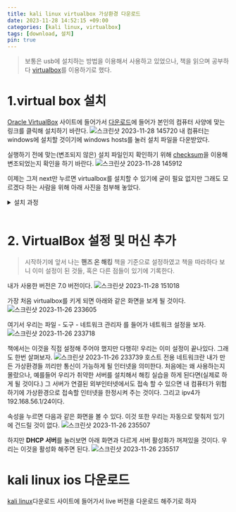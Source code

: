 ```yaml
---
title: kali linux virtualbox 가상환경 다운로드
date: 2023-11-28 14:52:15 +09:00
categories: [kali linux, virtualbox]
tags: [download, 설치]
pin: true
---
```


>보통은 usb에 설치하는 방법을 이용해서 사용하고 있었으나, 책을 읽으며 공부하다 [virtualbox](https://www.virtualbox.org/)를 이용하기로 했다.

# 1.virtual box 설치
[Oracle VirtualBox](https://www.virtualbox.org/) 사이트에 들어가서 [다운로드](https://www.virtualbox.org/wiki/Downloads)에 들어가 본인의 컴퓨터 사양에 맞는 링크를 클릭해 설치하기 바란다.
![스크린샷 2023-11-28 145720](https://github.com/oil-lamp-cat/oil-lamp-cat.github.io/assets/103806022/0c72712d-755e-4841-80d2-39cfd1b7811e)
내 컴퓨터는 windows에 설치할 것이기에 windows hosts를 눌러 설치 파일을 다운받았다.

 실행하기 전에 맞는(변조되지 않은) 설치 파일인지 확인하기 위해 [checksum](https://oil-lamp-cat.github.io/posts/window-checksum/)을 이용해 변조되었는지 확인을 하기 바란다.
 ![스크린샷 2023-11-28 145912](https://github.com/oil-lamp-cat/oil-lamp-cat.github.io/assets/103806022/86cf8b56-24f5-4d16-958a-a1fe678b388f)

이제는 그저 next만 누르면 virtualbox를 설치할 수 있기에 굳이 필요 없지만 그래도 모르겠다 하는 사람을 위해 아래 사진을 첨부해 놓았다.
 <details><summary>설치 과정</summary>
 <div markdown = "1">

![스크린샷 2023-11-26 233328](https://github.com/oil-lamp-cat/oil-lamp-cat.github.io/assets/103806022/bc915ca7-8b42-4df6-8d29-f872acbbb8a6)
Next

![스크린샷 2023-11-26 233425](https://github.com/oil-lamp-cat/oil-lamp-cat.github.io/assets/103806022/4c2ee854-905e-4a21-ab03-4573df675c3d)
Next

![스크린샷 2023-11-26 233443](https://github.com/oil-lamp-cat/oil-lamp-cat.github.io/assets/103806022/cfbd9f73-0480-48ac-90a4-c3a069d8ab8c)
Yes

![스크린샷 2023-11-26 233451](https://github.com/oil-lamp-cat/oil-lamp-cat.github.io/assets/103806022/7e678b0b-fbc2-4cb8-a312-5a5ffed67f3a)
Yes

![스크린샷 2023-11-26 233459](https://github.com/oil-lamp-cat/oil-lamp-cat.github.io/assets/103806022/af62caa8-917d-4803-95b6-57bbe69dc8a0)
Install

![스크린샷 2023-11-26 233507](https://github.com/oil-lamp-cat/oil-lamp-cat.github.io/assets/103806022/ddf1b4a1-f7a9-45e1-8662-96b16265f2cc)
설치 대기

![스크린샷 2023-11-26 233520](https://github.com/oil-lamp-cat/oil-lamp-cat.github.io/assets/103806022/0064669d-3595-4a43-9571-ca899a0877d3)
Finish 클릭

</div>
</details>

<br/>

# 2. VirtualBox 설정 및 머신 추가

>시작하기에 앞서 나는 **핸즈 온 해킹** 책을 기준으로 설정하였고 책을 따라하다 보니 이미 설정이 된 것들, 혹은 다른 점들이 있기에 기록한다.


내가 사용한 버전은 7.0 버전이다.
![스크린샷 2023-11-28 151018](https://github.com/oil-lamp-cat/oil-lamp-cat.github.io/assets/103806022/786dea65-c6fa-4017-b3b4-0e83435a6894)

가장 처음 virtualbox를 키게 되면 아래와 같은 화면을 보게 될 것이다.
![스크린샷 2023-11-26 233605](https://github.com/oil-lamp-cat/oil-lamp-cat.github.io/assets/103806022/01981b20-d14e-4a26-812e-80b730a1b7a3)

여기서 우리는 파일 - 도구 - 네트워크 관리자 를 들어가 네트워크 설정을 보자.
![스크린샷 2023-11-26 233718](https://github.com/oil-lamp-cat/oil-lamp-cat.github.io/assets/103806022/590a6685-ba3c-4ac3-9268-1a063700e225)

책에서는 이것을 직접 설정해 주어야 했지만 다행히! 우리는 이미 설정이 끝나있다. 그래도 한번 살펴보자.
![스크린샷 2023-11-26 233739](https://github.com/oil-lamp-cat/oil-lamp-cat.github.io/assets/103806022/47b4da68-11ad-41f6-8235-278c4ef46ee2) 
호스트 전용 네트워크란 내가 만든 가상환경들 끼리만 통신이 가능하게 될 인터넷을 의미한다. 처음에는 왜 사용하는지 몰랐으나, 예를들어 우리가 취약한 서버를 설치해서 해킹 실습을 하게 된다면(실제로 하게 될 것이다.) 그 서버가 연결된 외부인터넷에서도 접속 할 수 있으면 내 컴퓨터가 위험하기에 가상환경으로 접속할 인터넷을 한정시켜 주는 것이다. 그리고 ipv4가 192.168.56.1/24이다.

속성을 누르면 다음과 같은 화면을 볼 수 있다. 이것 또한 우리는 자동으로 맞춰저 있기에 건드릴 것이 없다.
![스크린샷 2023-11-26 235507](https://github.com/oil-lamp-cat/oil-lamp-cat.github.io/assets/103806022/4ef1428f-5dcd-466f-87c9-c49557954c35)

하지만 **DHCP 서버**를 눌러보면 아래 화면과 다르게 서버 활성화가 꺼져있을 것이다. 우리는 이것을 활성화 해주면 된다.
![스크린샷 2023-11-26 235517](https://github.com/oil-lamp-cat/oil-lamp-cat.github.io/assets/103806022/aa930ec6-9ff7-41ff-ac45-d38fd5698daf)

# kali linux ios 다운로드

[kali linux]()다운로드 사이트에 들어가서 live 버전을 다운로드 해주기로 하자

